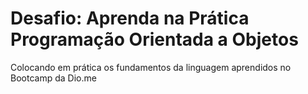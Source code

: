 # Desafio: Aprenda na Prática Programação Orientada a Objetos



Colocando em prática os fundamentos da linguagem aprendidos no Bootcamp da Dio.me
